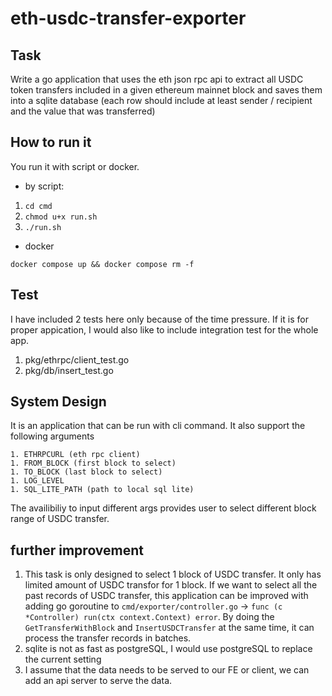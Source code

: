 # eth-usdc-transfer-exporter

## Task
Write a go application that uses the eth json rpc api to extract all USDC token transfers included in a given ethereum mainnet block and saves them into a sqlite database (each row should include at least sender / recipient and the value that was transferred)

## How to run it
You run it with script or docker.
- by script: 

1. `cd cmd`
1. `chmod u+x run.sh`
1. `./run.sh`


- docker

`docker compose up && docker compose rm -f`

## Test
I have included 2 tests here only because of the time pressure. If it is for proper appication, I would also like to include integration test for the whole app.
1. pkg/ethrpc/client_test.go
1. pkg/db/insert_test.go

## System Design
It is an application that can be run with cli command. It also support the following arguments
```
1. ETHRPCURL (eth rpc client)
1. FROM_BLOCK (first block to select)
1. TO_BLOCK (last block to select)
1. LOG_LEVEL
1. SQL_LITE_PATH (path to local sql lite)
```

The availibiliy to input different args provides user to select different block range of USDC transfer.

## further improvement
1. This task is only designed to select 1 block of USDC transfer. It only has limited amount of USDC transfor for 1 block. If we want to select all the past records of USDC transfer, this application can be improved with adding go goroutine to `cmd/exporter/controller.go` -> `func (c *Controller) run(ctx context.Context) error`. By doing the `GetTransferWithBlock` and `InsertUSDCTransfer` at the same time, it can process the transfer records in batches. 
1. sqlite is not as fast as postgreSQL, I would use postgreSQL to replace the current setting
1. I assume that the data needs to be served to our FE or client, we can add an api server to serve the data.